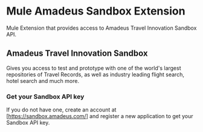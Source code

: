 # Mule Amadeus Sandbox Extension
Mule Extension that provides access to Amadeus Travel Innovation Sandbox
API.

## Amadeus Travel Innovation Sandbox
Gives you access to test and prototype with one of the world's largest
repositories of Travel Records, as well as industry leading flight
search, hotel search and much more.

### Get your Sandbox API key
If you do not have one, create an account at [https://sandbox.amadeus.com/]
and register a new application to get your Sandbox API key.